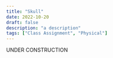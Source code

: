 ```yaml
---
title: "Skull"
date: 2022-10-20
draft: false
description: "a description"
tags: ["Class Assignment", "Physical"]
---
```

UNDER CONSTRUCTION